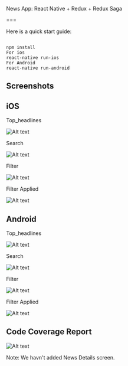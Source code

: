 
News App: React Native + Redux + Redux Saga

===

Here is a quick start guide:

```

npm install
For ios 
react-native run-ios
For Android 
react-native run-android
```
## Screenshots

## iOS

Top_headlines

![Alt text](/Screenshots/TopHeadLines-iOS.png?raw=true "Top Headlines")

Search

![Alt text](/Screenshots/Search-iOS.png?raw=true "Top Headlines")

Filter

![Alt text](/Screenshots/SourceFilter-iOS.png?raw=true "Top Headlines")

Filter Applied

![Alt text](/Screenshots/FiltersApplied-iOS.png?raw=true "Top Headlines")

## Android

Top_headlines

![Alt text](/Screenshots/TopHeadLines-Android.png?raw=true "Top Headlines")

Search

![Alt text](/Screenshots/Search-Android.png?raw=true "Top Headlines")

Filter

![Alt text](/Screenshots/SourceFilters-Android.png?raw=true "Top Headlines")

Filter Applied

![Alt text](/Screenshots/FiltersApplied-Android.png?raw=true "Top Headlines")

## Code Coverage Report
![Alt text](/Screenshots/CodeCoverage.png?raw=true "Top Headlines")

Note: We havn't added News Details screen. 




